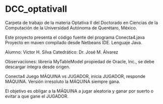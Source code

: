 # DCC_optativaII

Carpeta de trabajo de la materia Optativa II del Doctorado en Ciencias de la Computación de la
Universidad Autónoma de Querétaro, México.

Este proyecto presenta el código fuente del programa Conecta4.java
Proyecto en maven compilado desde Netbeans IDE.
Lenguaje Java.

Alumno: Víctor H. Silva
Catedrático: Dr. José M. Álvarez

Observaciones: libreria MyTableModel propiedad de Oracle, Inc., se debe descargar íntegra desde origen.

Conecta4
Juego MÁQUINA vs JUGADOR, inicia JUGADOR, responde MÁQUINA. Versión irresoluto la MÁQUINA siempre gana.

El objetivo es obligar a la MÁQUINA a jugar aleatoria y ganar por suerto o evitar a que gane el JUGADOR.

